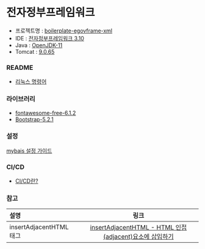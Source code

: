# 전자정부프레임워크
* 프로젝트명 : [boilerplate-egovframe-xml](https://github.com/leedokchidok19/boilerplate-egovframe-xml)
* IDE : [전자정부프레임워크 3.10](https://www.egovframe.go.kr/home/sub.do?menuNo=41)
* Java : [OpenJDK-11](https://jdk.java.net/java-se-ri/11)
* Tomcat : [9.0.65](https://tomcat.apache.org/download-90.cgi#9.0.65)

### README
* [리눅스 명령어](/readme/command-linux.md)

### 라이브러리
* [fontawesome-free-6.1.2](https://fontawesome.com/start)
* [Bootstrap-5.2.1](https://getbootstrap.com/docs/5.2/getting-started/download/)

### 설정
[mybais 설정 가이드](https://www.egovframe.go.kr/wiki/doku.php?id=egovframework:rte2:psl:dataaccess:mybatisguide)

### CI/CD
* [CI/CD란?](https://seosh817.tistory.com/104)

### 참고
|                   설명              |                                           링크                                                    |
|:-----------------------------------|:-------------------------------------------------------------------------------------------------:|
|      insertAdjacentHTML 태그       |        [insertAdjacentHTML - HTML 인접(adjacent)요소에 삽입하기](https://webclub.tistory.com/535)    |